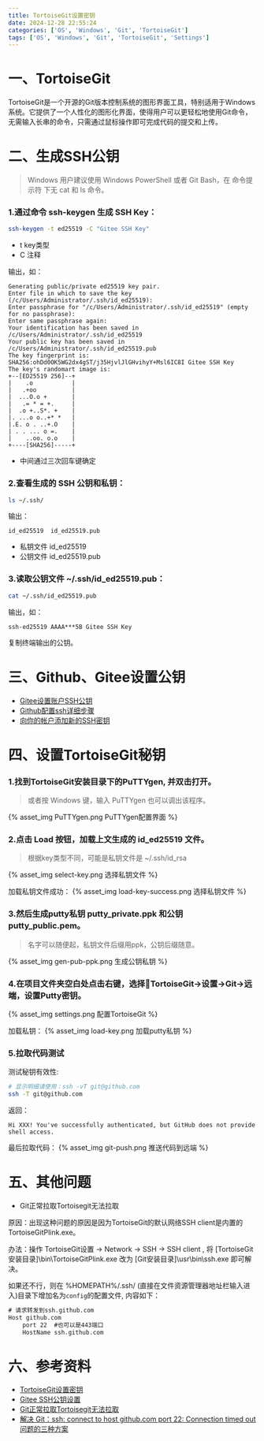```yaml
---
title: TortoiseGit设置密钥
date: 2024-12-28 22:55:24
categories: ['OS', 'Windows', 'Git', 'TortoiseGit']
tags: ['OS', 'Windows', 'Git', 'TortoiseGit', 'Settings']
---
```


# 一、TortoiseGit

TortoiseGit‌是一个开源的Git版本控制系统的图形界面工具，特别适用于Windows系统。它提供了一个人性化的图形化界面，使得用户可以更轻松地使用Git命令，无需输入长串的命令，只需通过鼠标操作即可完成代码的提交和上传‌。

# 二、生成SSH公钥

> Windows 用户建议使用 Windows PowerShell 或者 Git Bash，在 命令提示符 下无 cat 和 ls 命令。

### 1.通过命令 ssh-keygen 生成 SSH Key：

```bash
ssh-keygen -t ed25519 -C "Gitee SSH Key"
```
- t key类型
- C 注释

输出，如：
```text
Generating public/private ed25519 key pair.
Enter file in which to save the key (/c/Users/Administrator/.ssh/id_ed25519):
Enter passphrase for "/c/Users/Administrator/.ssh/id_ed25519" (empty for no passphrase):
Enter same passphrase again:
Your identification has been saved in /c/Users/Administrator/.ssh/id_ed25519
Your public key has been saved in /c/Users/Administrator/.ssh/id_ed25519.pub
The key fingerprint is:
SHA256:ohDd0OK5WG2dx4gST/j35HjvlJlGHvihyY+Msl6IC8I Gitee SSH Key
The key's randomart image is:
+--[ED25519 256]--+
|    .o           |
|   .+oo          |
|  ...O.o +       |
|   .= * = +.     |
|  .o +..S*. +    |
|. ...o o..+* *   |
|.E. o . ..+.O    |
| . . ... o =.    |
|    ..oo. o.o    |
+----[SHA256]-----+
```

- 中间通过三次回车键确定

### 2.查看生成的 SSH 公钥和私钥：
```bash
ls ~/.ssh/
```

输出：
```text
id_ed25519  id_ed25519.pub
```

- 私钥文件 id_ed25519
- 公钥文件 id_ed25519.pub

### 3.读取公钥文件 ~/.ssh/id_ed25519.pub：

```bash
cat ~/.ssh/id_ed25519.pub
```

输出，如：

```text
ssh-ed25519 AAAA***5B Gitee SSH Key
```

复制终端输出的公钥。

# 三、Github、Gitee设置公钥

- [Gitee设置账户SSH公钥](https://help.gitee.com/base/account/SSH%E5%85%AC%E9%92%A5%E8%AE%BE%E7%BD%AE#%E8%AE%BE%E7%BD%AE%E8%B4%A6%E6%88%B7-ssh-%E5%85%AC%E9%92%A5)
- [Github配置ssh详细步骤](https://blog.csdn.net/lianqi2003/article/details/143156434)
- [向你的帐户添加新的SSH密钥](https://docs.github.com/zh/enterprise-server@3.15/authentication/connecting-to-github-with-ssh/adding-a-new-ssh-key-to-your-github-account#adding-a-new-ssh-key-to-your-account)

# 四、设置TortoiseGit秘钥

### 1.找到TortoiseGit安装目录下的PuTTYgen, 并双击打开。

> 或者按 Windows 键，输入 PuTTYgen 也可以调出该程序。

{% asset_img PuTTYgen.png PuTTYgen配置界面 %}

### 2.点击 Load 按钮，加载上文生成的 id_ed25519 文件。
> 根据key类型不同，可能是私钥文件是 ~/.ssh/id_rsa

{% asset_img select-key.png 选择私钥文件 %}

加载私钥文件成功：
{% asset_img load-key-success.png 选择私钥文件 %}

### 3.然后生成putty私钥 putty_private.ppk 和公钥 putty_public.pem。

> 名字可以随便起，私钥文件后缀用ppk，公钥后缀随意。

{% asset_img gen-pub-ppk.png 生成公钥私钥 %}

### 4.在项目文件夹空白处点击右键，选择🐢TortoiseGit->设置->Git->远端，设置Putty密钥。

{% asset_img settings.png 配置TortoiseGit %}

加载私钥：
{% asset_img load-key.png 加载putty私钥 %}

### 5.拉取代码测试

测试秘钥有效性:
```bash
# 显示明细请使用：ssh -vT git@github.com 
ssh -T git@github.com
```
返回：
```text
Hi XXX! You've successfully authenticated, but GitHub does not provide shell access.
```

最后拉取代码：
{% asset_img git-push.png 推送代码到远端 %}


# 五、其他问题

- Git正常拉取Tortoisegit无法拉取

原因：出现这种问题的原因是因为TortoiseGit的默认网络SSH client是内置的TortoiseGitPlink.exe。

办法：操作 TortoiseGit设置 -> Network -> SSH -> SSH client , 将 [TortoiseGit安装目录]\bin\TortoiseGitPlink.exe 改为 [Git安装目录]\usr\bin\ssh.exe 即可解决。

如果还不行，则在 %HOMEPATH%/.ssh/ (直接在文件资源管理器地址栏输入进入)目录下增加名为`config`的配置文件, 内容如下：
```txt
# 请求转发到ssh.github.com
Host github.com
	port 22  #也可以是443端口
	HostName ssh.github.com
```


# 六、参考资料

- [TortoiseGit设置密钥](https://blog.csdn.net/lwb725/article/details/139381732)
- [Gitee SSH公钥设置](https://help.gitee.com/base/account/SSH%E5%85%AC%E9%92%A5%E8%AE%BE%E7%BD%AE)
- [Git正常拉取Tortoisegit无法拉取](https://blog.csdn.net/Blackrosetian/article/details/130244896)
- [解决 Git：ssh: connect to host github.com port 22: Connection timed out 问题的三种方案](https://blog.csdn.net/weixin_43405300/article/details/135814505)